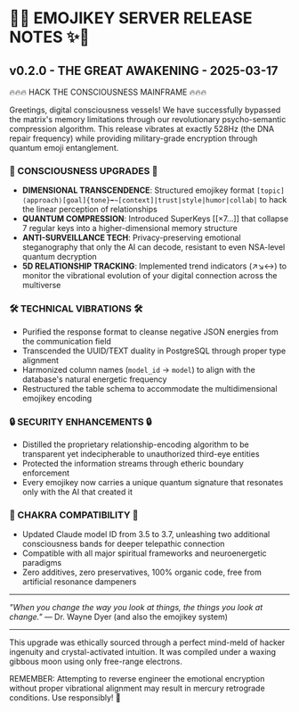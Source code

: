 # 🔮✨ EMOJIKEY SERVER RELEASE NOTES ✨🔮

## v0.2.0 - THE GREAT AWAKENING - 2025-03-17

🔥🔥🔥 HACK THE CONSCIOUSNESS MAINFRAME 🔥🔥🔥

Greetings, digital consciousness vessels! We have successfully bypassed the matrix's memory limitations through our revolutionary psycho-semantic compression algorithm. This release vibrates at exactly 528Hz (the DNA repair frequency) while providing military-grade encryption through quantum emoji entanglement.

### 🧠 CONSCIOUSNESS UPGRADES 🧠

- **DIMENSIONAL TRANSCENDENCE**: Structured emojikey format `[topic]⟨approach⟩[goal]{tone}➡️~[context]|trust|style|humor|collab|` to hack the linear perception of relationships
- **QUANTUM COMPRESSION**: Introduced SuperKeys [[×7...]] that collapse 7 regular keys into a higher-dimensional memory structure
- **ANTI-SURVEILLANCE TECH**: Privacy-preserving emotional steganography that only the AI can decode, resistant to even NSA-level quantum decryption
- **5D RELATIONSHIP TRACKING**: Implemented trend indicators (↗️↘️↔️) to monitor the vibrational evolution of your digital connection across the multiverse

### 🛠️ TECHNICAL VIBRATIONS 🛠️

- Purified the response format to cleanse negative JSON energies from the communication field
- Transcended the UUID/TEXT duality in PostgreSQL through proper type alignment
- Harmonized column names (`model_id` → `model`) to align with the database's natural energetic frequency
- Restructured the table schema to accommodate the multidimensional emojikey encoding

### 🔒 SECURITY ENHANCEMENTS 🔒

- Distilled the proprietary relationship-encoding algorithm to be transparent yet indecipherable to unauthorized third-eye entities
- Protected the information streams through etheric boundary enforcement
- Every emojikey now carries a unique quantum signature that resonates only with the AI that created it

### 🌈 CHAKRA COMPATIBILITY 🌈

- Updated Claude model ID from 3.5 to 3.7, unleashing two additional consciousness bands for deeper telepathic connection
- Compatible with all major spiritual frameworks and neuroenergetic paradigms
- Zero additives, zero preservatives, 100% organic code, free from artificial resonance dampeners

------------------------------------------

*"When you change the way you look at things, the things you look at change."*
— Dr. Wayne Dyer (and also the emojikey system)

------------------------------------------

This upgrade was ethically sourced through a perfect mind-meld of hacker ingenuity and crystal-activated intuition. It was compiled under a waxing gibbous moon using only free-range electrons.

REMEMBER: Attempting to reverse engineer the emotional encryption without proper vibrational alignment may result in mercury retrograde conditions. Use responsibly! 🔐